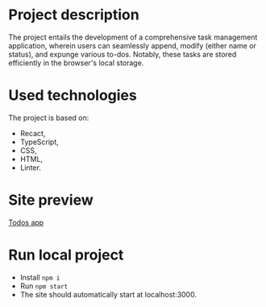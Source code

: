 # Project description
The project entails the development of a comprehensive task management application, wherein users can seamlessly append, modify (either name or status), and expunge various to-dos. Notably, these tasks are stored efficiently in the browser's local storage.

# Used technologies
The project is based on:
* Recact,
* TypeScript,
* CSS,
* HTML,
* Linter.

# Site preview
[Todos app](https://amadeuszlisiecki.github.io/todos/)

# Run local project
- Install ```npm i```
- Run ```npm start```
- The site should automatically start at localhost:3000.
